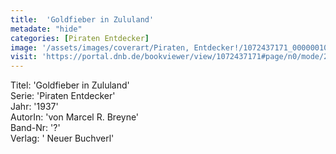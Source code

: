 ```yaml
---
title:  'Goldfieber in Zululand'
metadate: "hide"
categories: [Piraten Entdecker]
image: '/assets/images/coverart/Piraten, Entdecker!/1072437171_00000010.jpg'
visit: 'https://portal.dnb.de/bookviewer/view/1072437171#page/n0/mode/2up'
---
```

Titel: 'Goldfieber in Zululand' <br>
Serie: 'Piraten Entdecker' <br>
Jahr: '1937' <br>
AutorIn: 'von Marcel R. Breyne' <br>
Band-Nr: '?' <br>
Verlag: ' Neuer Buchverl'